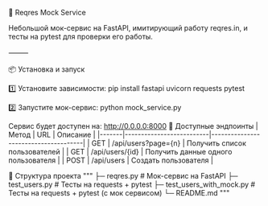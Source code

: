 🚀 Reqres Mock Service

Небольшой мок-сервис на FastAPI, имитирующий работу reqres.in, и тесты на pytest для проверки его работы.

⸻

📦 Установка и запуск

1️⃣ Установите зависимости:
pip install fastapi uvicorn requests pytest

2️⃣ Запустите мок-сервис:
python mock_service.py

Сервис будет доступен на: http://0.0.0.0:8000
🔹 Доступные эндпоинты
| Метод | URL                      | Описание                             |
|-------|--------------------------|--------------------------------------|
| GET   | /api/users?page={n}       | Получить список пользователей        |
| GET   | /api/users/{id}           | Получить данные одного пользователя  |
| POST  | /api/users                | Создать пользователя                 |

📂 Структура проекта
"""
├─ reqres.py                   # Мок-сервис на FastAPI
├─ test_users.py               # Тесты на requests + pytest
├─ test_users_with_mock.py     # Тесты на requests + pytest (c мок сервисом)
└─ README.md
"""